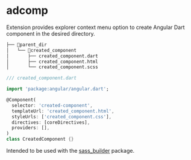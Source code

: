 # adcomp

Extension provides explorer context menu option to create Angular Dart component in the desired directory.

```bash
├── 📂parent_dir
│   └── 📂created_component
│       ├── created_component.dart
│       ├── created_component.html
│       └── created_component.scss
```

```dart
/// created_component.dart

import 'package:angular/angular.dart';

@Component(
  selector: 'created-component',
  templateUrl: 'created_component.html',
  styleUrls: ['created_component.css'],
  directives: [coreDirectives],
  providers: [],
)
class CreatedComponent {}
```

Intended to be used with the [sass_builder](https://pub.dev/packages/sass_builder) package.

